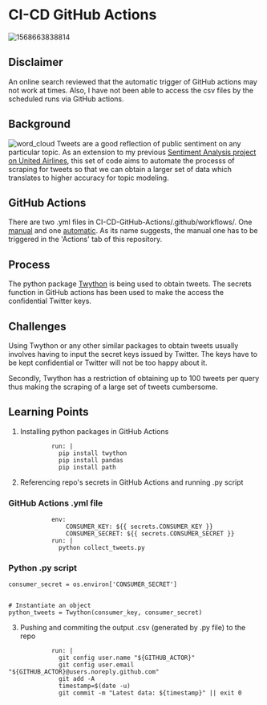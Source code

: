 # CI-CD GitHub Actions

![1568663838814](https://user-images.githubusercontent.com/49676161/125658541-34f01210-12de-4dd5-a69a-ecebe49402c0.png)

## Disclaimer 
An online search reviewed that the automatic trigger of GitHub actions may not work at times. Also, I have not been able to access the csv files by the scheduled runs via GitHub actions. 

## Background
![word_cloud](https://user-images.githubusercontent.com/49676161/125658667-3f0f57a8-025d-4535-84c6-501127d75961.png)
Tweets are a good reflection of public sentiment on any particular topic. As an extension to my previous [Sentiment Analysis project on United Airlines](https://github.com/kenneth-cheong/Airlines-Tweets-Sentiment-Analysis), this set of code aims to automate the processs of scraping for tweets so that we can obtain a larger set of data which translates to higher accuracy for topic modeling. 

## GitHub Actions
There are two .yml files in CI-CD-GitHub-Actions/.github/workflows/. One [manual](https://github.com/kenneth-cheong/CI-CD-GitHub-Actions/blob/main/.github/workflows/collect-manual.yml) and one [automatic](https://github.com/kenneth-cheong/CI-CD-GitHub-Actions/blob/main/.github/workflows/collect-auto.yml). As its name suggests, the manual one has to be triggered in the 'Actions' tab of this repository. 

## Process 
The python package [Twython](https://twython.readthedocs.io/en/latest/) is being used to obtain tweets. The secrets function in GitHub actions has been used to make the access the confidential Twitter keys.

## Challenges
Using Twython or any other similar packages to obtain tweets usually involves having to input the secret keys issued by Twitter. The keys have to be kept confidential or Twitter will not be too happy about it. 

Secondly, Twython has a restriction of obtaining up to 100 tweets per query thus making the scraping of a large set of tweets cumbersome. 

## Learning Points
1) Installing python packages in GitHub Actions
``` - name: setup dependencies
            run: |
              pip install twython
              pip install pandas
              pip install path
```
2) Referencing repo's secrets in GitHub Actions and running .py script
### GitHub Actions .yml file
```          - name: execute py script # run the run.py to get the latest data
            env: 
                CONSUMER_KEY: ${{ secrets.CONSUMER_KEY }}
                CONSUMER_SECRET: ${{ secrets.CONSUMER_SECRET }}
            run: |
              python collect_tweets.py
```
### Python .py script
```consumer_key = os.environ['CONSUMER_KEY']
consumer_secret = os.environ['CONSUMER_SECRET']
                          
    
# Instantiate an object
python_tweets = Twython(consumer_key, consumer_secret)
```
3) Pushing and commiting the output .csv (generated by .py file) to the repo
```          - name: Commit and push if it changed
            run: |
              git config user.name "${GITHUB_ACTOR}"
              git config user.email "${GITHUB_ACTOR}@users.noreply.github.com"
              git add -A
              timestamp=$(date -u)
              git commit -m "Latest data: ${timestamp}" || exit 0
```
